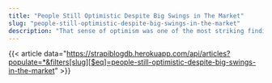 ```yaml
---
title: "People Still Optimistic Despite Big Swings in The Market"
slug: "people-still-optimistic-despite-big-swings-in-the-market"
description: "That sense of optimism was one of the most striking findings in Fidelity Investments’ tenth annual 'New Year Financial Resolutions Study,' and could be an encouraging sign that – despite December’s rockiest performance in decades by all the major U.S. indexes – Americans still have confidence when it comes to the strength of the economy."
---
```


{{< article data="https://strapiblogdb.herokuapp.com/api/articles?populate=*&filters[slug][$eq]=people-still-optimistic-despite-big-swings-in-the-market" >}}
